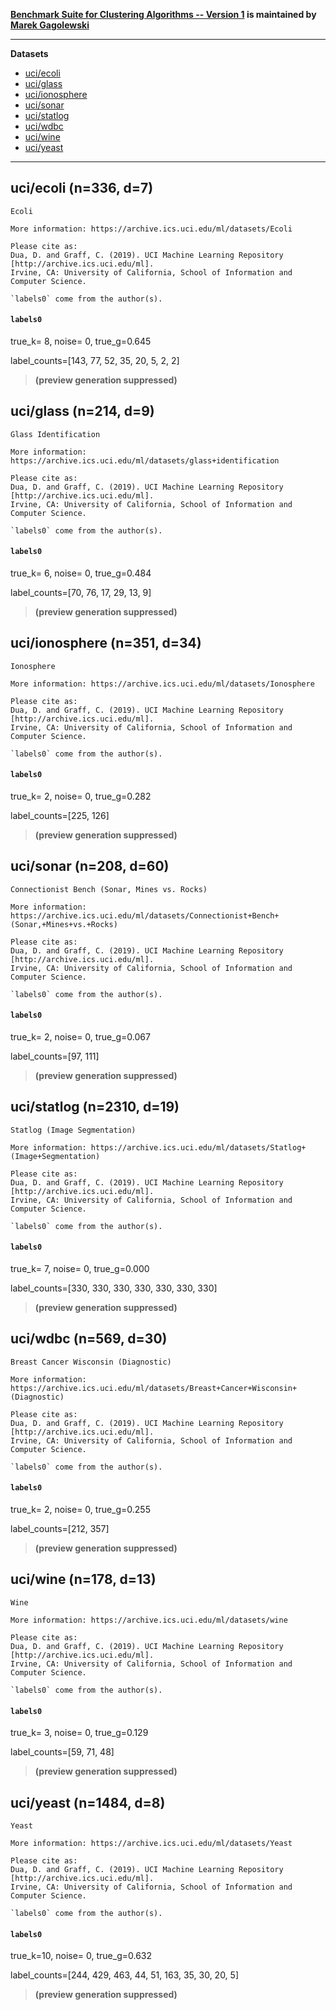 **[Benchmark Suite for Clustering Algorithms -- Version 1](https://github.com/gagolews/clustering_benchmarks_v1)
is maintained by [Marek Gagolewski](https://www.gagolewski.com)**


--------------------------------------------------------------------------------

**Datasets**

* [uci/ecoli](#uci_ecoli)
* [uci/glass](#uci_glass)
* [uci/ionosphere](#uci_ionosphere)
* [uci/sonar](#uci_sonar)
* [uci/statlog](#uci_statlog)
* [uci/wdbc](#uci_wdbc)
* [uci/wine](#uci_wine)
* [uci/yeast](#uci_yeast)

--------------------------------------------------------------------------------

## uci/ecoli (n=336, d=7) <a name="uci_ecoli"></a>

    Ecoli
    
    More information: https://archive.ics.uci.edu/ml/datasets/Ecoli
    
    Please cite as:
    Dua, D. and Graff, C. (2019). UCI Machine Learning Repository
    [http://archive.ics.uci.edu/ml].
    Irvine, CA: University of California, School of Information and Computer Science.
    
    `labels0` come from the author(s).
    


#### `labels0`

true_k= 8, noise=    0, true_g=0.645

label_counts=[143, 77, 52, 35, 20, 5, 2, 2]

> **(preview generation suppressed)**





## uci/glass (n=214, d=9) <a name="uci_glass"></a>

    Glass Identification
    
    More information: https://archive.ics.uci.edu/ml/datasets/glass+identification
    
    Please cite as:
    Dua, D. and Graff, C. (2019). UCI Machine Learning Repository
    [http://archive.ics.uci.edu/ml].
    Irvine, CA: University of California, School of Information and Computer Science.
    
    `labels0` come from the author(s).
    


#### `labels0`

true_k= 6, noise=    0, true_g=0.484

label_counts=[70, 76, 17, 29, 13, 9]

> **(preview generation suppressed)**





## uci/ionosphere (n=351, d=34) <a name="uci_ionosphere"></a>

    Ionosphere
    
    More information: https://archive.ics.uci.edu/ml/datasets/Ionosphere
    
    Please cite as:
    Dua, D. and Graff, C. (2019). UCI Machine Learning Repository
    [http://archive.ics.uci.edu/ml].
    Irvine, CA: University of California, School of Information and Computer Science.
    
    `labels0` come from the author(s).
    


#### `labels0`

true_k= 2, noise=    0, true_g=0.282

label_counts=[225, 126]

> **(preview generation suppressed)**





## uci/sonar (n=208, d=60) <a name="uci_sonar"></a>

    Connectionist Bench (Sonar, Mines vs. Rocks)
    
    More information: https://archive.ics.uci.edu/ml/datasets/Connectionist+Bench+(Sonar,+Mines+vs.+Rocks)
    
    Please cite as:
    Dua, D. and Graff, C. (2019). UCI Machine Learning Repository
    [http://archive.ics.uci.edu/ml].
    Irvine, CA: University of California, School of Information and Computer Science.
    
    `labels0` come from the author(s).
    


#### `labels0`

true_k= 2, noise=    0, true_g=0.067

label_counts=[97, 111]

> **(preview generation suppressed)**





## uci/statlog (n=2310, d=19) <a name="uci_statlog"></a>

    Statlog (Image Segmentation)
    
    More information: https://archive.ics.uci.edu/ml/datasets/Statlog+(Image+Segmentation)
    
    Please cite as:
    Dua, D. and Graff, C. (2019). UCI Machine Learning Repository
    [http://archive.ics.uci.edu/ml].
    Irvine, CA: University of California, School of Information and Computer Science.
    
    `labels0` come from the author(s).
    


#### `labels0`

true_k= 7, noise=    0, true_g=0.000

label_counts=[330, 330, 330, 330, 330, 330, 330]

> **(preview generation suppressed)**





## uci/wdbc (n=569, d=30) <a name="uci_wdbc"></a>

    Breast Cancer Wisconsin (Diagnostic)
    
    More information: https://archive.ics.uci.edu/ml/datasets/Breast+Cancer+Wisconsin+(Diagnostic)
    
    Please cite as:
    Dua, D. and Graff, C. (2019). UCI Machine Learning Repository
    [http://archive.ics.uci.edu/ml].
    Irvine, CA: University of California, School of Information and Computer Science.
    
    `labels0` come from the author(s).
    


#### `labels0`

true_k= 2, noise=    0, true_g=0.255

label_counts=[212, 357]

> **(preview generation suppressed)**





## uci/wine (n=178, d=13) <a name="uci_wine"></a>

    Wine
    
    More information: https://archive.ics.uci.edu/ml/datasets/wine
    
    Please cite as:
    Dua, D. and Graff, C. (2019). UCI Machine Learning Repository
    [http://archive.ics.uci.edu/ml].
    Irvine, CA: University of California, School of Information and Computer Science.
    
    `labels0` come from the author(s).
    


#### `labels0`

true_k= 3, noise=    0, true_g=0.129

label_counts=[59, 71, 48]

> **(preview generation suppressed)**





## uci/yeast (n=1484, d=8) <a name="uci_yeast"></a>

    Yeast
    
    More information: https://archive.ics.uci.edu/ml/datasets/Yeast
    
    Please cite as:
    Dua, D. and Graff, C. (2019). UCI Machine Learning Repository
    [http://archive.ics.uci.edu/ml].
    Irvine, CA: University of California, School of Information and Computer Science.
    
    `labels0` come from the author(s).
    


#### `labels0`

true_k=10, noise=    0, true_g=0.632

label_counts=[244, 429, 463, 44, 51, 163, 35, 30, 20, 5]

> **(preview generation suppressed)**





